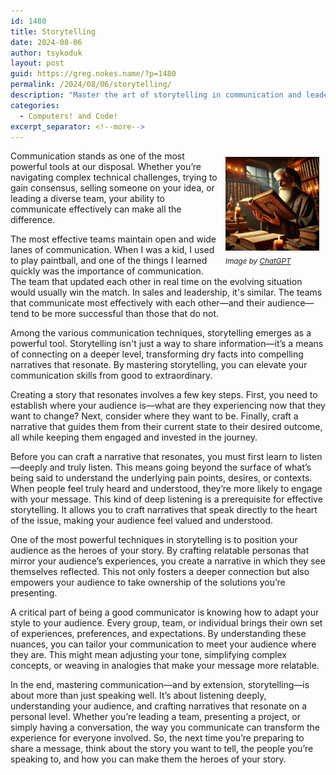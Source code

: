 ```yaml
---
id: 1480
title: Storytelling
date: 2024-08-06
author: tsykoduk
layout: post
guid: https://greg.nokes.name/?p=1480
permalink: /2024/08/06/storytelling/
description: "Master the art of storytelling in communication and leadership. Learn to listen deeply, craft compelling narratives, and make your audience the heroes of your story."
categories:
  - Computers! and Code!
excerpt_separator: <!--more-->
---
```


<div style="float: right; padding: 10px 10px 10px 10px;"><img src="/binaries/2024/08/storyteller.png" width="150" alt="A storyteller reading and prepairing"><br />
<sub><i>Image by <a href="https://greg.nokes.name/">ChatGPT</a></i></sub></div>

Communication stands as one of the most powerful tools at our disposal. Whether you’re navigating complex technical challenges, trying to gain consensus, selling someone on your idea, or leading a diverse team, your ability to communicate effectively can make all the difference.

<!--more-->

The most effective teams maintain open and wide lanes of communication. When I was a kid, I used to play paintball, and one of the things I learned quickly was the importance of communication. The team that updated each other in real time on the evolving situation would usually win the match. In sales and leadership, it's similar. The teams that communicate most effectively with each other—and their audience—tend to be more successful than those that do not.

Among the various communication techniques, storytelling emerges as a powerful tool. Storytelling isn't just a way to share information—it’s a means of connecting on a deeper level, transforming dry facts into compelling narratives that resonate. By mastering storytelling, you can elevate your communication skills from good to extraordinary.

Creating a story that resonates involves a few key steps. First, you need to establish where your audience is—what are they experiencing now that they want to change? Next, consider where they want to be. Finally, craft a narrative that guides them from their current state to their desired outcome, all while keeping them engaged and invested in the journey.

Before you can craft a narrative that resonates, you must first learn to listen—deeply and truly listen. This means going beyond the surface of what’s being said to understand the underlying pain points, desires, or contexts. When people feel truly heard and understood, they’re more likely to engage with your message. This kind of deep listening is a prerequisite for effective storytelling. It allows you to craft narratives that speak directly to the heart of the issue, making your audience feel valued and understood.

One of the most powerful techniques in storytelling is to position your audience as the heroes of your story. By crafting relatable personas that mirror your audience’s experiences, you create a narrative in which they see themselves reflected. This not only fosters a deeper connection but also empowers your audience to take ownership of the solutions you’re presenting.

A critical part of being a good communicator is knowing how to adapt your style to your audience. Every group, team, or individual brings their own set of experiences, preferences, and expectations. By understanding these nuances, you can tailor your communication to meet your audience where they are. This might mean adjusting your tone, simplifying complex concepts, or weaving in analogies that make your message more relatable.

In the end, mastering communication—and by extension, storytelling—is about more than just speaking well. It’s about listening deeply, understanding your audience, and crafting narratives that resonate on a personal level. Whether you’re leading a team, presenting a project, or simply having a conversation, the way you communicate can transform the experience for everyone involved. So, the next time you’re preparing to share a message, think about the story you want to tell, the people you’re speaking to, and how you can make them the heroes of your story.